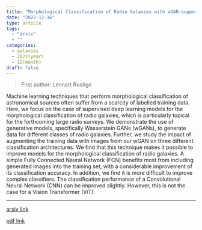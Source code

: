```yaml
---
title: "Morphological Classification of Radio Galaxies with wGAN-supported Augmentation"
date: "2022-12-16"
type: article
tags:
  - "arxiv"
  - ""
categories:
  - galaxies
  - 2022(year)
  - 12(month)
draft: false
---
```


> First author: Lennart Rustige

 Machine learning techniques that perform morphological classification of
astronomical sources often suffer from a scarcity of labelled training data.
Here, we focus on the case of supervised deep learning models for the
morphological classification of radio galaxies, which is particularly topical
for the forthcoming large radio surveys. We demonstrate the use of generative
models, specifically Wasserstein GANs (wGANs), to generate data for different
classes of radio galaxies. Further, we study the impact of augmenting the
training data with images from our wGAN on three different classification
architectures. We find that this technique makes it possible to improve models
for the morphological classification of radio galaxies. A simple Fully
Connected Neural Network (FCN) benefits most from including generated images
into the training set, with a considerable improvement of its classification
accuracy. In addition, we find it is more difficult to improve complex
classifiers. The classification performance of a Convolutional Neural Network
(CNN) can be improved slightly. However, this is not the case for a Vision
Transformer (ViT).

---
[arxiv link](http://arxiv.org/abs/2212.08504v1)

[pdf link](http://arxiv.org/pdf/2212.08504v1)